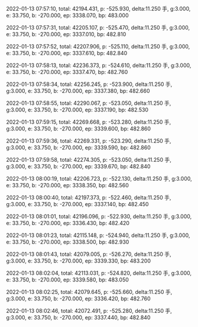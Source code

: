 2022-01-13 07:57:10, total: 42194.431, p: -525.930, delta:11.250 手, g:3.000, e: 33.750, b: -270.000, ep: 3338.070, bp: 483.000

2022-01-13 07:57:31, total: 42205.107, p: -525.470, delta:11.250 手, g:3.000, e: 33.750, b: -270.000, ep: 3337.010, bp: 482.810

2022-01-13 07:57:52, total: 42207.906, p: -525.110, delta:11.250 手, g:3.000, e: 33.750, b: -270.000, ep: 3337.610, bp: 482.840

2022-01-13 07:58:13, total: 42236.373, p: -524.610, delta:11.250 手, g:3.000, e: 33.750, b: -270.000, ep: 3337.470, bp: 482.760

2022-01-13 07:58:34, total: 42256.245, p: -523.900, delta:11.250 手, g:3.000, e: 33.750, b: -270.000, ep: 3337.380, bp: 482.660

2022-01-13 07:58:55, total: 42290.067, p: -523.050, delta:11.250 手, g:3.000, e: 33.750, b: -270.000, ep: 3337.190, bp: 482.530

2022-01-13 07:59:15, total: 42269.668, p: -523.280, delta:11.250 手, g:3.000, e: 33.750, b: -270.000, ep: 3339.600, bp: 482.860

2022-01-13 07:59:36, total: 42269.331, p: -523.290, delta:11.250 手, g:3.000, e: 33.750, b: -270.000, ep: 3339.590, bp: 482.860

2022-01-13 07:59:58, total: 42274.305, p: -523.050, delta:11.250 手, g:3.000, e: 33.750, b: -270.000, ep: 3339.670, bp: 482.840

2022-01-13 08:00:19, total: 42206.723, p: -522.130, delta:11.250 手, g:3.000, e: 33.750, b: -270.000, ep: 3338.350, bp: 482.560

2022-01-13 08:00:40, total: 42197.373, p: -522.460, delta:11.250 手, g:3.000, e: 33.750, b: -270.000, ep: 3337.140, bp: 482.450

2022-01-13 08:01:01, total: 42196.096, p: -522.930, delta:11.250 手, g:3.000, e: 33.750, b: -270.000, ep: 3336.430, bp: 482.420

2022-01-13 08:01:23, total: 42115.148, p: -524.940, delta:11.250 手, g:3.000, e: 33.750, b: -270.000, ep: 3338.500, bp: 482.930

2022-01-13 08:01:43, total: 42079.005, p: -526.270, delta:11.250 手, g:3.000, e: 33.750, b: -270.000, ep: 3339.330, bp: 483.200

2022-01-13 08:02:04, total: 42113.031, p: -524.820, delta:11.250 手, g:3.000, e: 33.750, b: -270.000, ep: 3339.580, bp: 483.050

2022-01-13 08:02:25, total: 42079.645, p: -525.660, delta:11.250 手, g:3.000, e: 33.750, b: -270.000, ep: 3336.420, bp: 482.760

2022-01-13 08:02:46, total: 42072.491, p: -525.280, delta:11.250 手, g:3.000, e: 33.750, b: -270.000, ep: 3337.440, bp: 482.840